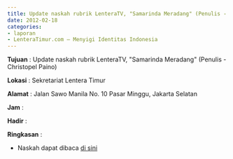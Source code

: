 ```yaml
---
title: Update naskah rubrik LenteraTV, "Samarinda Meradang" (Penulis - Christopel Paino)
date: 2012-02-18
categories:
- laporan
- LenteraTimur.com – Menyigi Identitas Indonesia
---
```




**Tujuan** : Update naskah rubrik LenteraTV, "Samarinda Meradang" (Penulis - Christopel Paino)

**Lokasi** : Sekretariat Lentera Timur 

**Alamat** : Jalan Sawo Manila No. 10 Pasar Minggu, Jakarta Selatan

**Jam** : 

**Hadir** :  


**Ringkasan** : 
* Naskah dapat dibaca [di sini](http://www.lenteratimur.com/2012/02/samarinda-meradang/)
